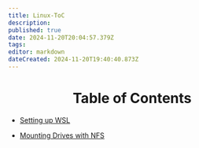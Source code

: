 ```yaml
---
title: Linux-ToC
description: 
published: true
date: 2024-11-20T20:04:57.379Z
tags: 
editor: markdown
dateCreated: 2024-11-20T19:40:40.873Z
---
```


<h1 align="center"> Table of Contents </h1>

-  [Setting up WSL](/guides/linux/setting-up-wsl)

- [Mounting Drives with NFS](/guides/linux/mounting-drives)
